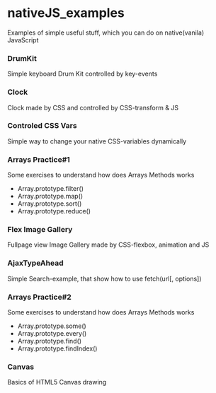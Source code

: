 # nativeJS_examples

Examples of simple useful stuff, which you can do on native(vanila) JavaScript


### DrumKit
Simple keyboard Drum Kit controlled by key-events

### Clock
Clock made by CSS and controlled by CSS-transform & JS

### Controled CSS Vars
Simple way to change your native CSS-variables dynamically

### Arrays Practice#1
Some exercises to understand how does Arrays Methods works
* Array.prototype.filter()
* Array.prototype.map()
* Array.prototype.sort()
* Array.prototype.reduce()

### Flex Image Gallery
Fullpage view Image Gallery made by CSS-flexbox, animation and JS

### AjaxTypeAhead
Simple Search-example, that show how to use fetch(url[, options])

### Arrays Practice#2
Some exercises to understand how does Arrays Methods works
* Array.prototype.some()
* Array.prototype.every()
* Array.prototype.find()
* Array.prototype.findIndex()

### Canvas
Basics of HTML5 Canvas drawing


















